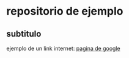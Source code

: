 # repositorio de ejemplo
## subtitulo

ejemplo de un link internet: [pagina de google](www.google.com)
